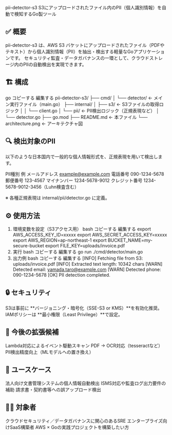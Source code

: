 pii-detector-s3
S3にアップロードされたファイル内のPII（個人識別情報）を自動で検知するGo製ツール

## ✅ 概要
pii-detector-s3 は、AWS S3 バケットにアップロードされたファイル（PDFやテキスト）から個人識別情報（PII）を抽出・検出する軽量なGoアプリケーションです。
セキュリティ監査・データガバナンスの一環として、クラウドストレージ内のPIIの自動検出を実現できます。

## 🏗️ 構成
go
コピーする
編集する
pii-detector-s3/
├── cmd/
│   └── detector/              ← メイン実行ファイル（main.go）
├── internal/
│   ├── s3/                    ← S3ファイルの取得ロジック
│   │   └── client.go
│   └── pii/                   ← PII検出ロジック（正規表現など）
│       └── detector.go
├── go.mod
├── README.md                  ← 本ファイル
└── architecture.png           ← アーキテクチャ図

## 🔍 検出対象のPII
以下のような日本国内で一般的な個人情報形式を、正規表現を用いて検出します。

PII種別	例
メールアドレス	example@example.com
電話番号	090-1234-5678
郵便番号	123-4567
マイナンバー	1234-5678-9012
クレジット番号	1234-5678-9012-3456（Luhn検査含む）

※ 各種正規表現は internal/pii/detector.go に定義。

## ⚙️ 使用方法
1. 環境変数を設定（S3アクセス用）
bash
コピーする
編集する
export AWS_ACCESS_KEY_ID=xxxxx
export AWS_SECRET_ACCESS_KEY=xxxxx
export AWS_REGION=ap-northeast-1
export BUCKET_NAME=my-secure-bucket
export FILE_KEY=uploads/invoice.pdf
2. 実行
bash
コピーする
編集する
go run ./cmd/detector/main.go
3. 出力例
bash
コピーする
編集する
[INFO] Fetching file from S3: uploads/invoice.pdf
[INFO] Extracted text length: 10342 chars
[WARN] Detected email: yamada.taro@example.com
[WARN] Detected phone: 090-1234-5678
[OK] PII detection completed.

## 🔒 セキュリティ
S3は事前に **バージョニング・暗号化（SSE-S3 or KMS）**を有効化推奨。
IAMポリシーは **最小権限（Least Privilege）**で設定。

## 🔧 今後の拡張候補
Lambda対応によるイベント駆動スキャン
PDF → OCR対応（tesseractなど）
PII検出精度向上（MLモデルへの置き換え）

## 🎯 ユースケース
法人向け文書管理システムの個人情報自動検出
ISMS対応や監査ログ出力要件の補助
請求書・契約書等への誤アップロード検出

## 🧑‍💻 対象者
クラウドセキュリティ／データガバナンスに関心のあるSRE
エンタープライズ向けSaaS構築者
AWS × Goの実践プロジェクトを構築したい方

